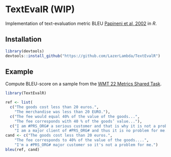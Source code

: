 
<!-- README.md is generated from README.Rmd. Please edit that file -->

# TextEvalR (WIP)

<!-- badges: start -->
<!-- badges: end -->

Implementation of text-evaluation metric BLEU [Papineni et al,
2002](https://aclanthology.org/P02-1040.pdf) in *R*.

## Installation

``` r
library(devtools)
devtools::install_github("https://github.com/LazerLambda/TextEvalR")
```

## Example

Compute BLEU-score on a sample from the [WMT 22 Metrics Shared
Task](https://wmt-metrics-task.github.io/).

``` r
library(TextEvalR)

ref <- list(
  c("The goods cost less than 20 euros.",
    "The merchandise was less than 20 EURO."),
  c("The fee would equal 40% of the value of the goods...",
    "The fee corresponds with 40 % of the goods’ value..."),
  c("I am #PRS_ORG# a serious customer and that is why it is not a problem for me.",
    "I am a major client of #PRS_ORG# and thus it is no problem for me."))
cand <- c("The goods cost less than 20 euros.",
    "The fee corresponds to 40% of the value of the goods....",
    "I'm a #PRS_ORG# major customer so it's not a problem for me.")
bleu(ref, cand)
```
